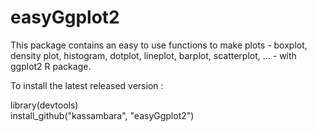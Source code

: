 easyGgplot2
===========

This package contains an easy to use functions to make plots - boxplot, density plot, histogram, dotplot, lineplot, barplot, scatterplot, ... - with ggplot2 R package.

To install the latest released version :

library(devtools)<br/>
install_github("kassambara", "easyGgplot2")

